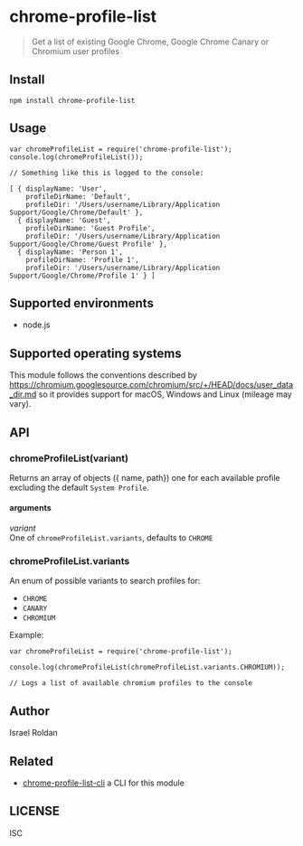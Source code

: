 # chrome-profile-list
> Get a list of existing Google Chrome, Google Chrome Canary or Chromium user profiles

## Install
```
npm install chrome-profile-list
```

## Usage
```
var chromeProfileList = require('chrome-profile-list');
console.log(chromeProfileList());

// Something like this is logged to the console:

[ { displayName: 'User',
    profileDirName: 'Default',
    profileDir: '/Users/username/Library/Application Support/Google/Chrome/Default' },
  { displayName: 'Guest',
    profileDirName: 'Guest Profile',
    profileDir: '/Users/username/Library/Application Support/Google/Chrome/Guest Profile' },
  { displayName: 'Person 1',
    profileDirName: 'Profile 1',
    profileDir: '/Users/username/Library/Application Support/Google/Chrome/Profile 1' } ]
```

## Supported environments

- node.js

## Supported operating systems

This module follows the conventions described by https://chromium.googlesource.com/chromium/src/+/HEAD/docs/user_data_dir.md
so it provides support for macOS, Windows and Linux (mileage may vary).

## API

### chromeProfileList(variant)

Returns an array of objects ({ name, path}) one for each available profile excluding the default `System Profile`.

#### arguments

*variant*   
One of `chromeProfileList.variants`, defaults to `CHROME`

### chromeProfileList.variants

An enum of possible variants to search profiles for:

- `CHROME`
- `CANARY`
- `CHROMIUM`

Example:

```
var chromeProfileList = require('chrome-profile-list');

console.log(chromeProfileList(chromeProfileList.variants.CHROMIUM));

// Logs a list of available chromium profiles to the console
```

## Author

Israel Roldan

## Related
- [chrome-profile-list-cli](https://www.npmjs.com/package/chrome-profile-list-cli) a CLI for this module

## LICENSE

ISC